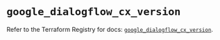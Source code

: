 # `google_dialogflow_cx_version`

Refer to the Terraform Registry for docs: [`google_dialogflow_cx_version`](https://registry.terraform.io/providers/drfaust92/google/4.16.4/docs/resources/dialogflow_cx_version).
